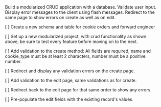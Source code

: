 Build a modularized CRUD application with a database.
Validate user input.
Display error messages to the client using flash messages.
Redirect to the same page to show errors on create as well as on edit.

[ ] Create a new schema and table for cookie orders and forward engineer

[ ] Set up a new modularized project, with crud functionality as shown above, be sure to test every feature before moving on to the next.

[ ] Add validation to the create method: All fields are required, name and cookie_type must be at least 2 characters, number must be a positive number.

[ ] Redirect and display any validation errors on the create page.

[ ] Add validation to the edit page, same validations as for create.

[ ] Redirect back to the edit page for that same order to show any errors.

[ ] Pre-populate the edit fields with the existing record's values.

